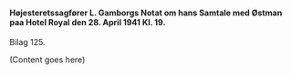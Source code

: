 #### Højesteretssagfører L. Gamborgs Notat om hans Samtale med Østman paa Hotel Royal den 28. April 1941 Kl. 19.

Bilag 125.

(Content goes here)
